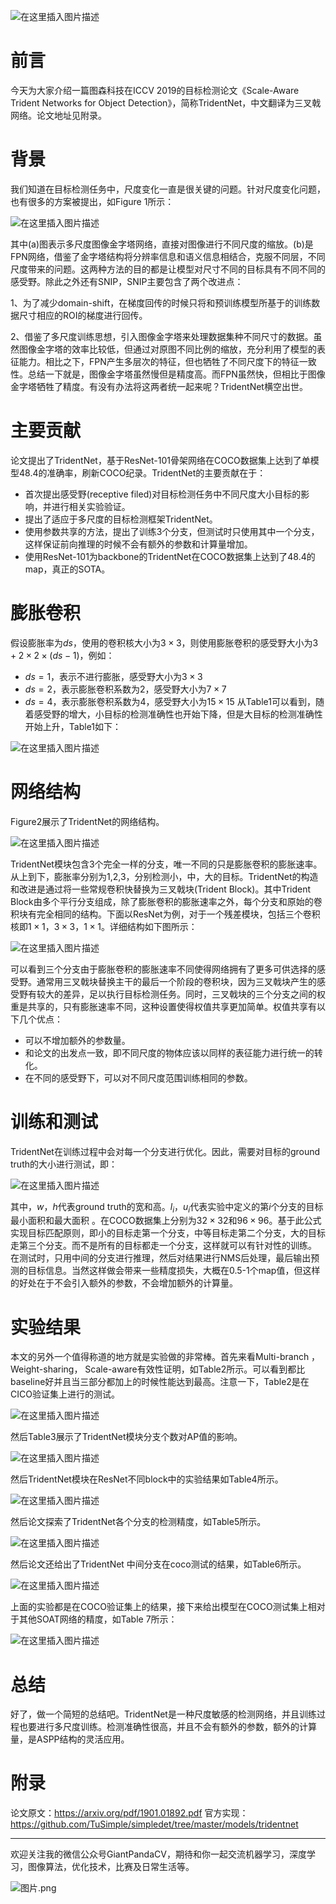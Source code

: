 ![在这里插入图片描述](https://img-blog.csdnimg.cn/20191216203640616.png?x-oss-process=image/watermark,type_ZmFuZ3poZW5naGVpdGk,shadow_10,text_aHR0cHM6Ly9ibG9nLmNzZG4ubmV0L2p1c3Rfc29ydA==,size_16,color_FFFFFF,t_70)

# 前言
今天为大家介绍一篇图森科技在ICCV 2019的目标检测论文《Scale-Aware Trident Networks for Object Detection》，简称TridentNet，中文翻译为三叉戟网络。论文地址见附录。

# 背景
我们知道在目标检测任务中，尺度变化一直是很关键的问题。针对尺度变化问题，也有很多的方案被提出，如Figure 1所示：

![在这里插入图片描述](https://img-blog.csdnimg.cn/20191216204007395.png?x-oss-process=image/watermark,type_ZmFuZ3poZW5naGVpdGk,shadow_10,text_aHR0cHM6Ly9ibG9nLmNzZG4ubmV0L2p1c3Rfc29ydA==,size_16,color_FFFFFF,t_70)

其中(a)图表示多尺度图像金字塔网络，直接对图像进行不同尺度的缩放。(b)是FPN网络，借鉴了金字塔结构将分辨率信息和语义信息相结合，克服不同层，不同尺度带来的问题。这两种方法的目的都是让模型对尺寸不同的目标具有不同不同的感受野。除此之外还有SNIP，SNIP主要包含了两个改进点：

1、为了减少domain-shift，在梯度回传的时候只将和预训练模型所基于的训练数据尺寸相应的ROI的梯度进行回传。

2、借鉴了多尺度训练思想，引入图像金字塔来处理数据集种不同尺寸的数据。虽然图像金字塔的效率比较低，但通过对原图不同比例的缩放，充分利用了模型的表征能力。相比之下，FPN产生多层次的特征，但也牺牲了不同尺度下的特征一致性。总结一下就是，图像金字塔虽然慢但是精度高。而FPN虽然快，但相比于图像金字塔牺牲了精度。有没有办法将这两者统一起来呢？TridentNet横空出世。

# 主要贡献
论文提出了TridentNet，基于ResNet-101骨架网络在COCO数据集上达到了单模型48.4的准确率，刷新COCO纪录。TridentNet的主要贡献在于：

- 首次提出感受野(receptive filed)对目标检测任务中不同尺度大小目标的影响，并进行相关实验验证。
- 提出了适应于多尺度的目标检测框架TridentNet。
- 使用参数共享的方法，提出了训练3个分支，但测试时只使用其中一个分支，这样保证前向推理的时候不会有额外的参数和计算量增加。
- 使用ResNet-101为backbone的TridentNet在COCO数据集上达到了48.4的map，真正的SOTA。

# 膨胀卷积
假设膨胀率为$ds$，使用的卷积核大小为$3\times 3$，则使用膨胀卷积的感受野大小为$3+2\times 2\times (ds-1)$，例如：

- $ds=1$，表示不进行膨胀，感受野大小为$3\times 3$
- $ds=2$，表示膨胀卷积系数为$2$，感受野大小为$7\times 7$
- $ds=4$，表示膨胀卷积系数为$4$，感受野大小为$15\times 15$
从Table1可以看到，随着感受野的增大，小目标的检测准确性也开始下降，但是大目标的检测准确性开始上升，Table1如下：

![在这里插入图片描述](https://img-blog.csdnimg.cn/20191216210653828.png?x-oss-process=image/watermark,type_ZmFuZ3poZW5naGVpdGk,shadow_10,text_aHR0cHM6Ly9ibG9nLmNzZG4ubmV0L2p1c3Rfc29ydA==,size_16,color_FFFFFF,t_70)

# 网络结构
Figure2展示了TridentNet的网络结构。

![在这里插入图片描述](https://img-blog.csdnimg.cn/20191216210916195.png?x-oss-process=image/watermark,type_ZmFuZ3poZW5naGVpdGk,shadow_10,text_aHR0cHM6Ly9ibG9nLmNzZG4ubmV0L2p1c3Rfc29ydA==,size_16,color_FFFFFF,t_70)

TridentNet模块包含3个完全一样的分支，唯一不同的只是膨胀卷积的膨胀速率。从上到下，膨胀率分别为1,2,3，分别检测小，中，大的目标。TridentNet的构造和改进是通过将一些常规卷积快替换为三叉戟块(Trident Block)。其中Trident Block由多个平行分支组成，除了膨胀卷积的膨胀速率之外，每个分支和原始的卷积块有完全相同的结构。下面以ResNet为例，对于一个残差模块，包括三个卷积核即$1\times 1$，$3\times 3$，$1\times 1$。详细结构如下图所示：

![在这里插入图片描述](https://img-blog.csdnimg.cn/20191216211812532.png?x-oss-process=image/watermark,type_ZmFuZ3poZW5naGVpdGk,shadow_10,text_aHR0cHM6Ly9ibG9nLmNzZG4ubmV0L2p1c3Rfc29ydA==,size_16,color_FFFFFF,t_70)

可以看到三个分支由于膨胀卷积的膨胀速率不同使得网络拥有了更多可供选择的感受野。通常用三叉戟块替换主干的最后一个阶段的卷积块，因为三叉戟块产生的感受野有较大的差异，足以执行目标检测任务。同时，三叉戟块的三个分支之间的权重是共享的，只有膨胀速率不同，这种设置使得权值共享更加简单。权值共享有以下几个优点：

- 可以不增加额外的参数量。
- 和论文的出发点一致，即不同尺度的物体应该以同样的表征能力进行统一的转化。
- 在不同的感受野下，可以对不同尺度范围训练相同的参数。

# 训练和测试
TridentNet在训练过程中会对每一个分支进行优化。因此，需要对目标的ground truth的大小进行测试，即：

![在这里插入图片描述](https://img-blog.csdnimg.cn/20191216221313150.png)

其中，$w$，$h$代表ground truth的宽和高。$l_i$，$u_i$代表实验中定义的第$i$个分支的目标最小面积和最大面积
。在COCO数据集上分别为$32\times 32$和$96\times 96$。基于此公式实现目标匹配原则，即小的目标走第一个分支，中等目标走第二个分支，大的目标走第三个分支。而不是所有的目标都走一个分支，这样就可以有针对性的训练。
在测试时，只用中间的分支进行推理，然后对结果进行NMS后处理，最后输出预测的目标信息。当然这样做会带来一些精度损失，大概在0.5-1个map值，但这样的好处在于不会引入额外的参数，不会增加额外的计算量。

# 实验结果
本文的另外一个值得称道的地方就是实验做的非常棒。首先来看Multi-branch ，Weight-sharing， Scale-aware有效性证明，如Table2所示。可以看到都比baseline好并且当三部分都加上的时候性能达到最高。注意一下，Table2是在CICO验证集上进行的测试。

![在这里插入图片描述](https://img-blog.csdnimg.cn/20191216222034496.png?x-oss-process=image/watermark,type_ZmFuZ3poZW5naGVpdGk,shadow_10,text_aHR0cHM6Ly9ibG9nLmNzZG4ubmV0L2p1c3Rfc29ydA==,size_16,color_FFFFFF,t_70)

然后Table3展示了TridentNet模块分支个数对AP值的影响。

![在这里插入图片描述](https://img-blog.csdnimg.cn/20191216222529443.png?x-oss-process=image/watermark,type_ZmFuZ3poZW5naGVpdGk,shadow_10,text_aHR0cHM6Ly9ibG9nLmNzZG4ubmV0L2p1c3Rfc29ydA==,size_16,color_FFFFFF,t_70)

然后TridentNet模块在ResNet不同block中的实验结果如Table4所示。

![在这里插入图片描述](https://img-blog.csdnimg.cn/20191216222640853.png?x-oss-process=image/watermark,type_ZmFuZ3poZW5naGVpdGk,shadow_10,text_aHR0cHM6Ly9ibG9nLmNzZG4ubmV0L2p1c3Rfc29ydA==,size_16,color_FFFFFF,t_70)

然后论文探索了TridentNet各个分支的检测精度，如Table5所示。

![在这里插入图片描述](https://img-blog.csdnimg.cn/20191216223255981.png?x-oss-process=image/watermark,type_ZmFuZ3poZW5naGVpdGk,shadow_10,text_aHR0cHM6Ly9ibG9nLmNzZG4ubmV0L2p1c3Rfc29ydA==,size_16,color_FFFFFF,t_70)

然后论文还给出了TridentNet 中间分支在coco测试的结果，如Table6所示。

![在这里插入图片描述](https://img-blog.csdnimg.cn/20191216223455329.png?x-oss-process=image/watermark,type_ZmFuZ3poZW5naGVpdGk,shadow_10,text_aHR0cHM6Ly9ibG9nLmNzZG4ubmV0L2p1c3Rfc29ydA==,size_16,color_FFFFFF,t_70)

上面的实验都是在COCO验证集上的结果，接下来给出模型在COCO测试集上相对于其他SOAT网络的精度，如Table 7所示：

![在这里插入图片描述](https://img-blog.csdnimg.cn/2019121622360272.png?x-oss-process=image/watermark,type_ZmFuZ3poZW5naGVpdGk,shadow_10,text_aHR0cHM6Ly9ibG9nLmNzZG4ubmV0L2p1c3Rfc29ydA==,size_16,color_FFFFFF,t_70)

# 总结
好了，做一个简短的总结吧。TridentNet是一种尺度敏感的检测网络，并且训练过程也要进行多尺度训练。检测准确性很高，并且不会有额外的参数，额外的计算量，是ASPP结构的灵活应用。

# 附录
论文原文：https://arxiv.org/pdf/1901.01892.pdf
官方实现：https://github.com/TuSimple/simpledet/tree/master/models/tridentnet

---------------------------------------------------------------------------

欢迎关注我的微信公众号GiantPandaCV，期待和你一起交流机器学习，深度学习，图像算法，优化技术，比赛及日常生活等。

![图片.png](https://imgconvert.csdnimg.cn/aHR0cHM6Ly91cGxvYWQtaW1hZ2VzLmppYW5zaHUuaW8vdXBsb2FkX2ltYWdlcy8xOTIzNzExNS1hZDY2ZjRmMjQ5MzRhZmQx?x-oss-process=image/format,png)